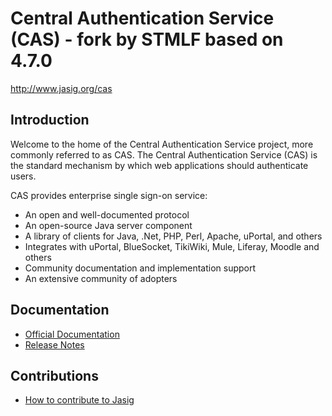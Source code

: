 # Central Authentication Service (CAS) - fork by STMLF based on 4.7.0

<http://www.jasig.org/cas>

## Introduction

Welcome to the home of the Central Authentication Service project, more commonly referred to as CAS.  The Central Authentication Service (CAS) is the standard mechanism by which web applications should authenticate users. 

CAS provides enterprise single sign-on service:

- An open and well-documented protocol
- An open-source Java server component
- A library of clients for Java, .Net, PHP, Perl, Apache, uPortal, and others
- Integrates with uPortal, BlueSocket, TikiWiki, Mule, Liferay, Moodle and others
- Community documentation and implementation support
- An extensive community of adopters

## Documentation
- [Official Documentation][wiki]
- [Release Notes](https://issues.jasig.org/secure/ReleaseNote.jspa?projectId=10007)

## Contributions
- [How to contribute to Jasig](http://www.jasig.org/jasig/contribute)

[wiki]: http://jasig.github.io/cas
[overlay]: http://jasig.github.io/cas/current/installation/Maven-Overlay-Installation.html
[skip]: http://maven.apache.org/general.html#skip-test
